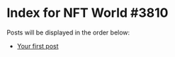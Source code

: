 # Index for NFT World #3810
Posts will be displayed in the order below:

- [Your first post](./001-first.md)

